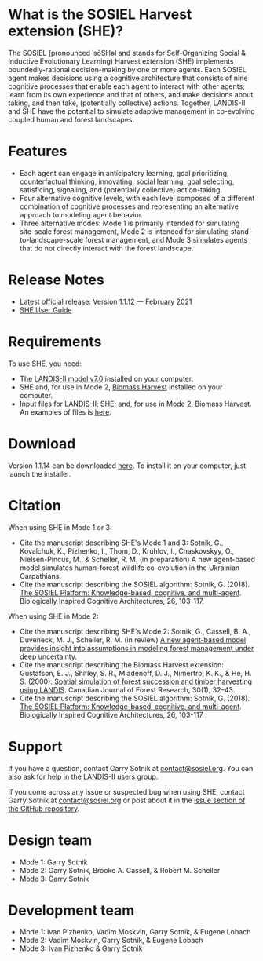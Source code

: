 # What is the SOSIEL Harvest extension (SHE)?

The SOSIEL (pronounced ˈsōSHəl and stands for Self-Organizing Social & Inductive Evolutionary Learning) Harvest extension (SHE) implements boundedly-rational decision-making by one or more agents. Each SOSIEL agent makes decisions using a cognitive architecture that consists of nine cognitive processes that enable each agent to interact with other agents, learn from its own experience and that of others, and make decisions about taking, and then take, (potentially collective) actions. Together, LANDIS-II and SHE have the potential to simulate adaptive management in co-evolving coupled human and forest landscapes. 

# Features

- Each agent can engage in anticipatory learning, goal prioritizing, counterfactual thinking, innovating, social learning, goal selecting, satisficing, signaling, and (potentially collective) action-taking.
- Four alternative cognitive levels, with each level composed of a different combination of cognitive processes and representing an alternative approach to modeling agent behavior.
- Three alternative modes: Mode 1 is primarily intended for simulating site-scale forest management, Mode 2 is intended for simulating stand-to-landscape-scale forest management, and Mode 3 simulates agents that do not directly interact with the forest landscape.

# Release Notes

- Latest official release: Version 1.1.12 — February 2021
- [SHE User Guide](https://docs.google.com/document/d/1YBKuFaQ5Hsh3OjYsMJoXoHgtg7gv8Us0wZjcTaqSCOc).

# Requirements

To use SHE, you need:

- The [LANDIS-II model v7.0](http://www.landis-ii.org/install) installed on your computer.
- SHE and, for use in Mode 2, [Biomass Harvest](https://sites.google.com/site/landismodel/extensions) installed on your computer.
- Input files for LANDIS-II; SHE; and, for use in Mode 2, Biomass Harvest. An examples of files is [here]( https://github.com/LANDIS-II-Foundation/Project-Michigan-Compare-Harvesting-2021).

# Download

Version 1.1.14 can be downloaded [here](https://github.com/LANDIS-II-Foundation/Extension-SOSIEL-Harvest/blob/master/deploy/installer/LANDIS-II-V7%20SOSIEL%20Harvest%201.1.14-setup.exe). To install it on your computer, just launch the installer.

# Citation

When using SHE in Mode 1 or 3:

- Cite the manuscript describing SHE's Mode 1 and 3: Sotnik, G., Kovalchuk, K., Pizhenko, I., Thom, D., Kruhlov, I., Chaskovskyy, O., Nielsen-Pincus, M., & Scheller, R. M. (in preparation) A new agent-based model simulates human-forest-wildlife co-evolution in the Ukrainian Carpathians.
- Cite the manuscript describing the SOSIEL algorithm: Sotnik, G. (2018). [The SOSIEL Platform: Knowledge-based, cognitive, and multi-agent](https://www.sciencedirect.com/science/article/abs/pii/S2212683X18301038). Biologically Inspired Cognitive Architectures, 26, 103-117.

When using SHE in Mode 2:
- Cite the manuscript describing SHE's Mode 2: Sotnik, G., Cassell, B. A., Duveneck, M. J., Scheller, R. M. (in review) [A new agent-based model provides insight into assumptions in modeling forest management under deep uncertainty](https://assets.researchsquare.com/files/rs-192142/v1/e85672a6-95c6-463c-af1e-67df8b7e280c.pdf).
- Cite the manuscript describing the Biomass Harvest extension: Gustafson, E. J., Shifley, S. R., Mladenoff, D. J., Nimerfro, K. K., & He, H. S. (2000). [Spatial simulation of forest succession and timber harvesting using LANDIS](https://www.fs.usda.gov/treesearch/pubs/12076). Canadian Journal of Forest Research, 30(1), 32–43.
- Cite the manuscript describing the SOSIEL algorithm: Sotnik, G. (2018). [The SOSIEL Platform: Knowledge-based, cognitive, and multi-agent](https://www.sciencedirect.com/science/article/abs/pii/S2212683X18301038). Biologically Inspired Cognitive Architectures, 26, 103-117.

# Support

If you have a question, contact Garry Sotnik at contact@sosiel.org. 
You can also ask for help in the [LANDIS-II users group](http://www.landis-ii.org/users).

If you come across any issue or suspected bug when using SHE, contact Garry Sotnik at contact@sosiel.org or post about it in the [issue section of the GitHub repository](https://github.com/LANDIS-II-Foundation/Extension-SOSIEL-Harvest/issues).

# Design team

- Mode 1: Garry Sotnik
- Mode 2: Garry Sotnik, Brooke A. Cassell, & Robert M. Scheller
- Mode 3: Garry Sotnik

# Development team

- Mode 1: Ivan Pizhenko, Vadim Moskvin, Garry Sotnik, & Eugene Lobach
- Mode 2: Vadim Moskvin, Garry Sotnik, & Eugene Lobach
- Mode 3: Ivan Pizhenko & Garry Sotnik
